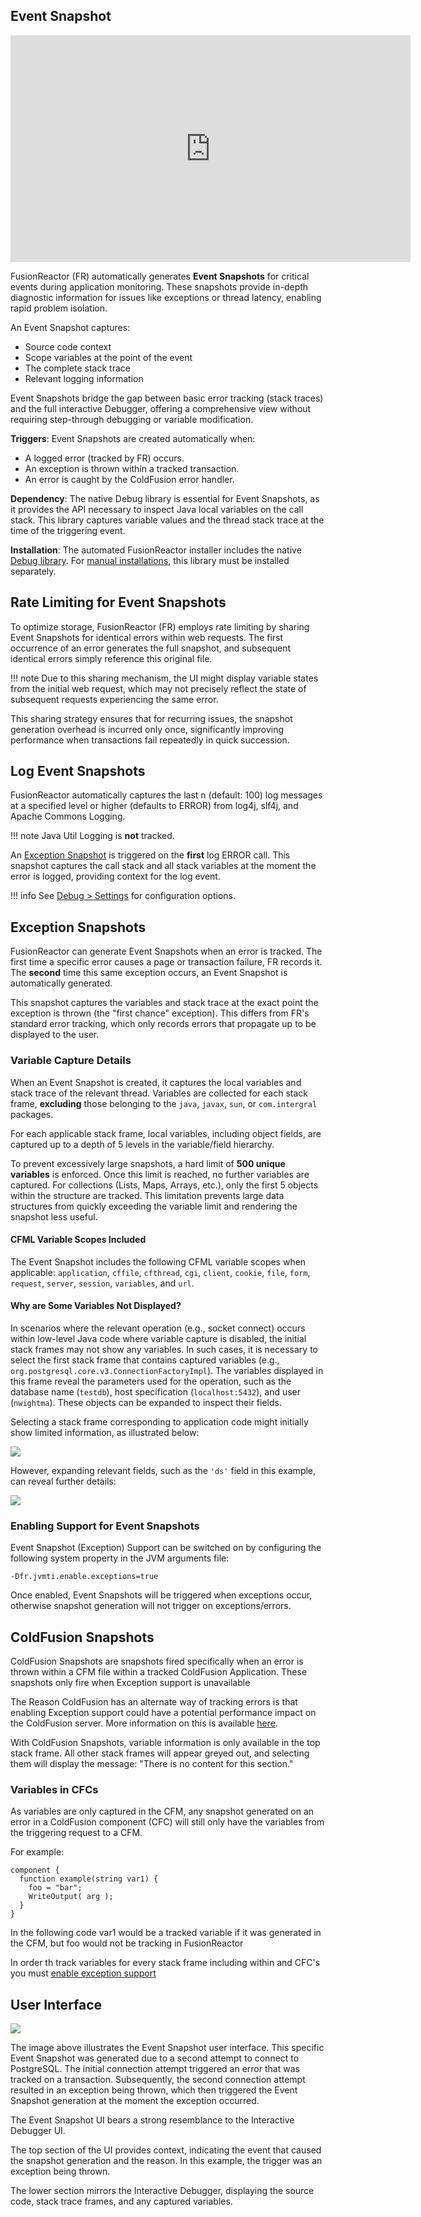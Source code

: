 ## Event Snapshot

<iframe src="https://player.vimeo.com/video/847319269?h=3d705fc41b" width="640" height="363" frameborder="0" allow="autoplay; fullscreen" allowfullscreen></iframe>

FusionReactor (FR) automatically generates **Event Snapshots** for critical events during application monitoring. These snapshots provide in-depth diagnostic information for issues like exceptions or thread latency, enabling rapid problem isolation.

An Event Snapshot captures:

- Source code context
- Scope variables at the point of the event
- The complete stack trace
- Relevant logging information

Event Snapshots bridge the gap between basic error tracking (stack traces) and the full interactive Debugger, offering a comprehensive view without requiring step-through debugging or variable modification.

**Triggers**: Event Snapshots are created automatically when:

- A logged error (tracked by FR) occurs.
- An exception is thrown within a tracked transaction.
- An error is caught by the ColdFusion error handler.

**Dependency**: The native Debug library is essential for Event Snapshots, as it provides the API necessary to inspect Java local variables on the call stack. This library captures variable values and the thread stack trace at the time of the triggering event.

**Installation**: The automated FusionReactor installer includes the native [Debug library](https://www.fusion-reactor.com/download-fusionreactor/). For [manual installations](frdocs/Monitor-your-data/FR-Agent/Installation/Manual/), this library must be installed separately.


## Rate Limiting for Event Snapshots

To optimize storage, FusionReactor (FR) employs rate limiting by sharing Event Snapshots for identical errors within web requests. The first occurrence of an error generates the full snapshot, and subsequent identical errors simply reference this original file.

!!! note
    Due to this sharing mechanism, the UI might display variable states from the initial web request, which may not precisely reflect the state of subsequent requests experiencing the same error.

This sharing strategy ensures that for recurring issues, the snapshot generation overhead is incurred only once, significantly improving performance when transactions fail repeatedly in quick succession.


## Log Event Snapshots

FusionReactor automatically captures the last n (default: 100) log messages at a specified level or higher (defaults to ERROR) from log4j, slf4j, and Apache Commons Logging. 

!!! note
    Java Util Logging is **not** tracked.

An [Exception Snapshot](#exception-snapshots) is triggered on the **first** log ERROR call. This snapshot captures the call stack and all stack variables at the moment the error is logged, providing context for the log event.

!!! info 
    See [Debug \> Settings](Settings.md) for configuration options.


## Exception Snapshots

FusionReactor can generate Event Snapshots when an error is tracked. The first time a specific error causes a page or transaction failure, FR records it. The **second** time this same exception occurs, an Event Snapshot is automatically generated.

This snapshot captures the variables and stack trace at the exact point the exception is thrown (the "first chance" exception). This differs from FR's standard error tracking, which only records errors that propagate up to be displayed to the user.


### Variable Capture Details

When an Event Snapshot is created, it captures the local variables and stack trace of the relevant thread. Variables are collected for each stack frame, **excluding** those belonging to the `java`, `javax`, `sun`, or `com.intergral` packages.

For each applicable stack frame, local variables, including object fields, are captured up to a depth of 5 levels in the variable/field hierarchy.

To prevent excessively large snapshots, a hard limit of **500 unique variables** is enforced. Once this limit is reached, no further variables are captured. For collections (Lists, Maps, Arrays, etc.), only the first 5 objects within the structure are tracked. This limitation prevents large data structures from quickly exceeding the variable limit and rendering the snapshot less useful.

#### CFML Variable Scopes Included

The Event Snapshot includes the following CFML variable scopes when applicable: `application`, `cffile`, `cfthread`, `cgi`, `client`, `cookie`, `file`, `form`, `request`, `server`, `session`, `variables`, and `url`.



#### Why are Some Variables Not Displayed?

In scenarios where the relevant operation (e.g., socket connect) occurs within low-level Java code where variable capture is disabled, the initial stack frames may not show any variables. In such cases, it is necessary to select the first stack frame that contains captured variables (e.g., `org.postgresql.core.v3.ConnectionFactoryImpl`). The variables displayed in this frame reveal the parameters used for the operation, such as the database name (`testdb`), host specification (`localhost:5432`), and user (`nwightma`). These objects can be expanded to inspect their fields.

Selecting a stack frame corresponding to application code might initially show limited information, as illustrated below:

![](/frdocs/Data-insights/Features/Debugger/images/245553125.png)

However, expanding relevant fields, such as the `'ds'` field in this example, can reveal further details:

![](/frdocs/Data-insights/Features/Debugger/images/245553120.png)

### Enabling Support for Event Snapshots

Event Snapshot (Exception) Support can be switched on by configuring the
following system property in the JVM arguments file:

```   
-Dfr.jvmti.enable.exceptions=true
```

Once enabled, Event Snapshots will be triggered when exceptions occur,
otherwise snapshot generation will not trigger on exceptions/errors.  

## ColdFusion Snapshots

ColdFusion Snapshots are snapshots fired specifically when an error is thrown within a CFM file within a tracked ColdFusion Application. These snapshots only fire when Exception support is unavailable

The Reason ColdFusion has an alternate way of tracking errors is that enabling Exception support could have a potential performance impact on the ColdFusion server. More information on this is available [here](Overview.md#exception-support).

With ColdFusion Snapshots, variable information is only available in the top stack frame. All other stack frames will appear greyed out, and selecting them will display the message: "There is no content for this section."



### Variables in CFCs

As variables are only captured in the CFM, any snapshot generated on an error in a ColdFusion component (CFC) will still only have the variables from the triggering request to a CFM.

For example:

```
component {
  function example(string var1) {
    foo = "bar";
    WriteOutput( arg );
  }
}
```

In the following code var1 would be a tracked variable if it was generated in the CFM, but foo would not be tracking in FusionReactor

In order th track variables for every stack frame including within and CFC's you must [enable exception support](#enabling-support-for-event-snapshots)

## User Interface

![](/frdocs/Data-insights/Features/Debugger/images/245553130.png)

The image above illustrates the Event Snapshot user interface. This specific Event Snapshot was generated due to a second attempt to connect to PostgreSQL. The initial connection attempt triggered an error that was tracked on a transaction. Subsequently, the second connection attempt resulted in an exception being thrown, which then triggered the Event Snapshot generation at the moment the exception occurred.

The Event Snapshot UI bears a strong resemblance to the Interactive Debugger UI.

The top section of the UI provides context, indicating the event that caused the snapshot generation and the reason. In this example, the trigger was an exception being thrown.

The lower section mirrors the Interactive Debugger, displaying the source code, stack trace frames, and any captured variables.

